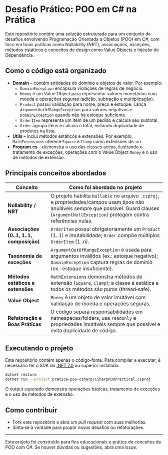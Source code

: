 # Desafio Prático: POO em C# na Prática

Este repositório contém uma solução estruturada para um conjunto de desafios envolvendo Programação Orientada a Objetos (POO) em C#, com foco em boas práticas como Nullability (NRT), associações, exceções, métodos estáticos e conceitos de design como Value Objects e Injeção de Dependência.

## Como o código está organizado

* **Domain** – contém entidades do domínio e objetos de valor. Por exemplo:
  * `DomainException` encapsula violações de regras de negócio.
  * `Money` é um Value Object para representar valores monetários com moeda e operações seguras (adição, subtração e multiplicação).
  * `Product` possui validação para nome, preço e estoque. Lança `ArgumentOutOfRangeException` para valores negativos e `DomainException` quando não há estoque suficiente.
  * `OrderItem` representa um item de um pedido e calcula seu subtotal.
  * `Order` agrupa itens e calcula o total, evitando duplicidade de produtos na lista.
* **Utils** – inclui métodos estáticos e extensões. Por exemplo, `MathExtensions` oferece `Square` e `Clamp` como extensões de `int`.
* **Program.cs** – demonstra o uso das classes acima, ilustrando o tratamento de exceções, operações com o Value Object `Money` e o uso de métodos de extensão.

## Principais conceitos abordados

| Conceito                                   | Como foi abordado no projeto                                        |
|--------------------------------------------|--------------------------------------------------------------------|
| **Nullability / NRT**                      | O projeto habilita `Nullable` no arquivo `.csproj`, e propriedades/campos usam tipos não anuláveis sempre que possível. Guard clauses (`ArgumentNullException`) protegem contra referências nulas. |
| **Associações (0..1, 1..1, composição)**  | `OrderItem` possui obrigatoriamente um `Product` (1..1) e imutabilidade; `Order` compõe múltiplos `OrderItem` (1..n). |
| **Taxonomia de exceções**                  | `ArgumentOutOfRangeException` é usada para argumentos inválidos (ex.: estoque negativo); `DomainException` captura regras de domínio (ex.: estoque insuficiente). |
| **Métodos estáticos e extensões**         | `MathExtensions` demonstra métodos de extensão (`Square`, `Clamp`); a classe é estática e todos os métodos são puros (thread‑safe). |
| **Value Object**                           | `Money` é um objeto de valor imutável com validação de moeda e operações seguras. |
| **Refatoração e Boas Práticas**           | O código separa responsabilidades em namespaces/folders, usa `readonly` e propriedades imutáveis sempre que possível e evita duplicidade de código. |

## Executando o projeto

Este repositório contém apenas o código‑fonte. Para compilar e executar, é necessário ter o SDK do [.NET 7.0](https://dotnet.microsoft.com/download/dotnet/7.0) ou superior instalado:

```bash
dotnet restore
dotnet run --project pratica-poo-csharp/CSharpPOOPractical.csproj
```

O output esperado demonstra operações básicas, tratamento de exceções e o uso de métodos de extensão.

## Como contribuir

* Fork este repositório e abra um *pull request* com suas melhorias.
* Sinta‑se à vontade para propor novos desafios ou refatorações.

---

Este projeto foi construído para fins educacionais e prática de conceitos de POO com C#. Se houver dúvidas ou sugestões, abra uma issue.
